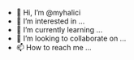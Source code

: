 - 👋 Hi, I’m @myhalici
- 👀 I’m interested in ...
- 🌱 I’m currently learning ...
- 💞️ I’m looking to collaborate on ...
- 📫 How to reach me ...

<!---
myhalici/myhalici is a ✨ special ✨ repository because its `README.md` (this file) appears on your GitHub profile.
You can click the Preview link to take a look at your changes.
--->
